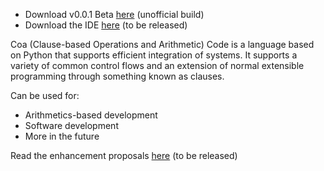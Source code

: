 - Download v0.0.1 Beta [here](https://repl.it/@drvrajesh/Coa.zip) (unofficial build)
- Download the IDE [here]() (to be released)

Coa (Clause-based Operations and Arithmetic) Code is a language based on Python that supports efficient integration of systems. It supports a variety of common control flows and an extension of normal extensible programming through something known as clauses.

Can be used for:
- Arithmetics-based development
- Software development
- More in the future

Read the enhancement proposals [here]() (to be released)
